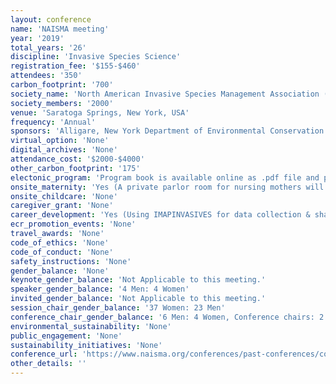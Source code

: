 ```yaml
---
layout: conference 
name: 'NAISMA meeting'
year: '2019'
total_years: '26'
discipline: 'Invasive Species Science'
registration_fee: '$155-$460'
attendees: '350'
carbon_footprint: '700'
society_name: 'North American Invasive Species Management Association (NAISMA) & NYISRI (New York Invasive Species Research Institue)'
society_members: '2000'
venue: 'Saratoga Springs, New York, USA'
frequency: 'Annual'
sponsors: 'Alligare, New York Department of Environmental Conservation (NY DEC), Bayer, Northeast Climate Adaptation Science Center (NE CASC), CD3, SePRO, The Northeastern Integrated Pest Management Center at Cornell University, United States Department of Agriculture (USDA), The Stewardship Network'
virtual_option: 'None'
digital_archives: 'None'
attendance_cost: '$2000-$4000'
other_carbon_footprint: '175'
electonic_program: 'Program book is available online as .pdf file and planner.'
onsite_maternity: 'Yes (A private parlor room for nursing mothers will be available.)'
onsite_childcare: 'None'
caregiver_grant: 'None'
career_development: 'Yes (Using IMAPINVASIVES for data collection & sharing)'
ecr_promotion_events: 'None'
travel_awards: 'None'
code_of_ethics: 'None'
code_of_conduct: 'None'
safety_instructions: 'None'
gender_balance: 'None'
keynote_gender_balance: 'Not Applicable to this meeting.'
speaker_gender_balance: '4 Men: 4 Women'
invited_gender_balance: 'Not Applicable to this meeting.'
session_chair_gender_balance: '37 Women: 23 Men'
conference_chair_gender_balance: '6 Men: 4 Women, Conference chairs: 2 Women'
environmental_sustainability: 'None'
public_engagement: 'None'
sustainability_initiatives: 'None'
conference_url: 'https://www.naisma.org/conferences/past-conferences/conference-2019/'
other_details: ''
---
```


